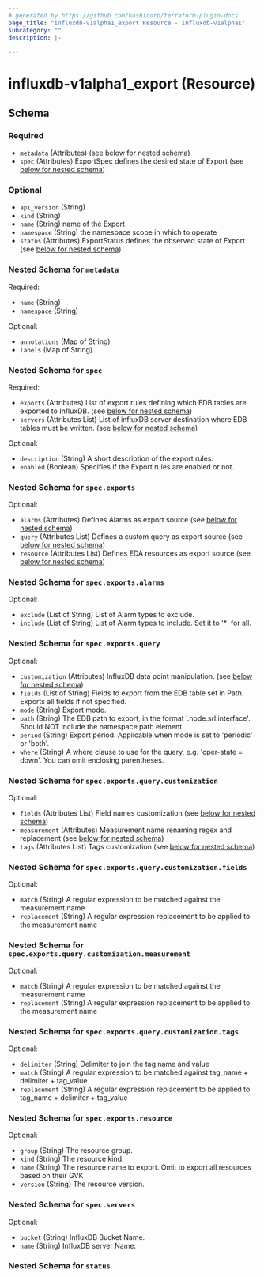 ```yaml
---
# generated by https://github.com/hashicorp/terraform-plugin-docs
page_title: "influxdb-v1alpha1_export Resource - influxdb-v1alpha1"
subcategory: ""
description: |-
  
---
```


# influxdb-v1alpha1_export (Resource)





<!-- schema generated by tfplugindocs -->
## Schema

### Required

- `metadata` (Attributes) (see [below for nested schema](#nestedatt--metadata))
- `spec` (Attributes) ExportSpec defines the desired state of Export (see [below for nested schema](#nestedatt--spec))

### Optional

- `api_version` (String)
- `kind` (String)
- `name` (String) name of the Export
- `namespace` (String) the namespace scope in which to operate
- `status` (Attributes) ExportStatus defines the observed state of Export (see [below for nested schema](#nestedatt--status))

<a id="nestedatt--metadata"></a>
### Nested Schema for `metadata`

Required:

- `name` (String)
- `namespace` (String)

Optional:

- `annotations` (Map of String)
- `labels` (Map of String)


<a id="nestedatt--spec"></a>
### Nested Schema for `spec`

Required:

- `exports` (Attributes) List of export rules defining which EDB tables are exported to InfluxDB. (see [below for nested schema](#nestedatt--spec--exports))
- `servers` (Attributes List) List of influxDB server destination where EDB tables must be written. (see [below for nested schema](#nestedatt--spec--servers))

Optional:

- `description` (String) A short description of the export rules.
- `enabled` (Boolean) Specifies if the Export rules are enabled or not.

<a id="nestedatt--spec--exports"></a>
### Nested Schema for `spec.exports`

Optional:

- `alarms` (Attributes) Defines Alarms as export source (see [below for nested schema](#nestedatt--spec--exports--alarms))
- `query` (Attributes List) Defines a custom query as export source (see [below for nested schema](#nestedatt--spec--exports--query))
- `resource` (Attributes List) Defines EDA resources as export source (see [below for nested schema](#nestedatt--spec--exports--resource))

<a id="nestedatt--spec--exports--alarms"></a>
### Nested Schema for `spec.exports.alarms`

Optional:

- `exclude` (List of String) List of Alarm types to exclude.
- `include` (List of String) List of Alarm types to include. Set it to '*' for all.


<a id="nestedatt--spec--exports--query"></a>
### Nested Schema for `spec.exports.query`

Optional:

- `customization` (Attributes) InfluxDB data point manipulation. (see [below for nested schema](#nestedatt--spec--exports--query--customization))
- `fields` (List of String) Fields to export from the EDB table set in Path.
Exports all fields if not specified.
- `mode` (String) Export mode.
- `path` (String) The EDB path to export, in the format '.node.srl.interface'.
Should NOT include the namespace path element.
- `period` (String) Export period. Applicable when mode is set to 'periodic' or 'both'.
- `where` (String) A where clause to use for the query, e.g. 'oper-state = down'. You can omit enclosing parentheses.

<a id="nestedatt--spec--exports--query--customization"></a>
### Nested Schema for `spec.exports.query.customization`

Optional:

- `fields` (Attributes List) Field names customization (see [below for nested schema](#nestedatt--spec--exports--query--customization--fields))
- `measurement` (Attributes) Measurement name renaming regex and replacement (see [below for nested schema](#nestedatt--spec--exports--query--customization--measurement))
- `tags` (Attributes List) Tags customization (see [below for nested schema](#nestedatt--spec--exports--query--customization--tags))

<a id="nestedatt--spec--exports--query--customization--fields"></a>
### Nested Schema for `spec.exports.query.customization.fields`

Optional:

- `match` (String) A regular expression to be matched against the measurement name
- `replacement` (String) A regular expression replacement to be applied to the measurement name


<a id="nestedatt--spec--exports--query--customization--measurement"></a>
### Nested Schema for `spec.exports.query.customization.measurement`

Optional:

- `match` (String) A regular expression to be matched against the measurement name
- `replacement` (String) A regular expression replacement to be applied to the measurement name


<a id="nestedatt--spec--exports--query--customization--tags"></a>
### Nested Schema for `spec.exports.query.customization.tags`

Optional:

- `delimiter` (String) Delimiter to join the tag name and value
- `match` (String) A regular expression to be matched against tag_name + delimiter + tag_value
- `replacement` (String) A regular expression replacement to be applied to tag_name + delimiter + tag_value




<a id="nestedatt--spec--exports--resource"></a>
### Nested Schema for `spec.exports.resource`

Optional:

- `group` (String) The resource group.
- `kind` (String) The resource kind.
- `name` (String) The resource name to export. Omit to export all resources based on their GVK
- `version` (String) The resource version.



<a id="nestedatt--spec--servers"></a>
### Nested Schema for `spec.servers`

Optional:

- `bucket` (String) InfluxDB Bucket Name.
- `name` (String) InfluxDB server Name.



<a id="nestedatt--status"></a>
### Nested Schema for `status`
